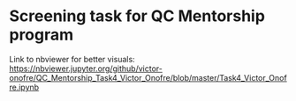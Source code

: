 # Screening task for QC Mentorship program

Link to nbviewer for better visuals: 
https://nbviewer.jupyter.org/github/victor-onofre/QC_Mentorship_Task4_Victor_Onofre/blob/master/Task4_Victor_Onofre.ipynb


